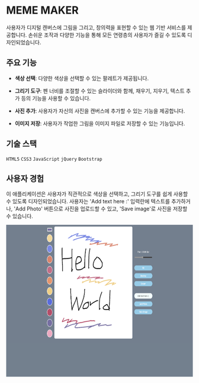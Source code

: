 # MEME MAKER

사용자가 디지털 캔버스에 그림을 그리고, 창의력을 표현할 수 있는 웹 기반 서비스를 제공합니다. 손쉬운 조작과 다양한 기능을 통해 모든 연령층의 사용자가 즐길 수 있도록 디자인되었습니다.

## 주요 기능

- **색상 선택**: 다양한 색상을 선택할 수 있는 팔레트가 제공됩니다.

- **그리기 도구**: 펜 너비를 조절할 수 있는 슬라이더와 함께, 채우기, 지우기, 텍스트 추가 등의 기능을 사용할 수 있습니다.

- **사진 추가**: 사용자가 자신의 사진을 캔버스에 추가할 수 있는 기능을 제공합니다.

- **이미지 저장**: 사용자가 작업한 그림을 이미지 파일로 저장할 수 있는 기능입니다.

## 기술 스택

`HTML5` `CSS3` `JavaScript` `jQuery` `Bootstrap`

## 사용자 경험

이 애플리케이션은 사용자가 직관적으로 색상을 선택하고, 그리기 도구를 쉽게 사용할 수 있도록 디자인되었습니다. 사용자는 'Add text here :' 입력란에 텍스트를 추가하거나, 'Add Photo' 버튼으로 사진을 업로드할 수 있고, 'Save image'로 사진을 저장할 수 있습니다.

<img src="images/index.png" width="800" height="410">

